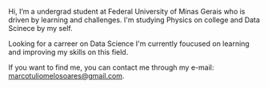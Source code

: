 Hi, I’m a undergrad student at Federal University of Minas Gerais who is driven by learning and challenges.
I'm studying Physics on college and Data Scinece by my self.

Looking for a carreer on Data Science I'm currently foucused on learning and improving my skills on this field.

If you want to find me, you can contact me through my e-mail: marcotuliomelosoares@gmail.com.
 

<!---
mtms39/mtms39 is a ✨ special ✨ repository because its `README.md` (this file) appears on your GitHub profile.
You can click the Preview link to take a look at your changes.
--->
